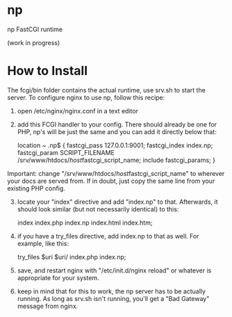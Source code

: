 np
==

np FastCGI runtime

(work in progress)

How to Install
==

The fcgi/bin folder contains the actual runtime, use srv.sh to start the server. To configure nginx to use np, follow this 
recipe:

1) open /etc/nginx/nginx.conf in a text editor
2) add this FCGI handler to your config. There should already be one for PHP, np's will be just the same and you can add it 
directly below that:

      location ~ \.np$ {
          fastcgi_pass   127.0.0.1:9001;
          fastcgi_index  index.np;
          fastcgi_param  SCRIPT_FILENAME  /srv/www/htdocs/$host$fastcgi_script_name;
          include        fastcgi_params;
      }

Important: change "/srv/www/htdocs/$host$fastcgi_script_name" to wherever your docs are served from. If in doubt, just copy the 
same line from your existing PHP config.

3) locate your "index" directive and add "index.np" to that. Afterwards, it should look similar (but not necessarily identical) 
to this:

      index  index.php index.np index.html index.htm;

4) if you have a try_files directive, add index.np to that as well. For example, like this:

      try_files $uri $uri/ index.php index.np;

5) save, and restart nginx with "/etc/init.d/nginx reload" or whatever is appropriate for your system.

6) keep in mind that for this to work, the np server has to be actually running. As long as srv.sh isn't running, you'll get a 
"Bad Gateway" message from nginx.


